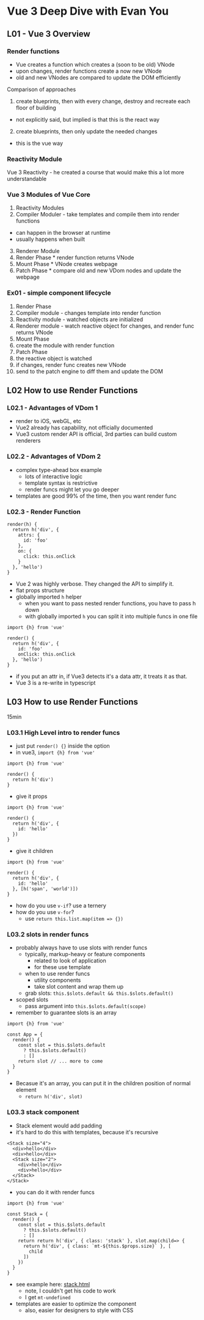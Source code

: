 # Vue 3 Deep Dive with Evan You

## L01 - Vue 3 Overview

### Render functions
* Vue creates a function which creates a (soon to be old) VNode
* upon changes, render functions create a now new VNode
* old and new VNodes are compared to update the DOM efficiently

Comparison of approaches
1. create blueprints, then with every change, destroy and recreate each floor of building
  - not explicitly said, but implied is that this is the react way
2. create blueprints, then only update the needed changes
  * this is the vue way

### Reactivity Module
Vue 3 Reactivity - he created a course that would make this a lot more understandable


### Vue 3 Modules of Vue Core
1. Reactivity Modules
2. Compiler Moduler - take templates and compile them into render functions
  * can happen in the browser at runtime
  * usually happens when built
3. Renderer Module
  1. Render Phase
    * render function returns VNode  
  2. Mount Phase
    * VNode creates webpage
  3. Patch Phase
    * compare old and new VDom nodes and update the webpage
  
### Ex01 - simple component lifecycle
1. Render Phase
  1. Compiler module - changes template into render function
  2. Reactivity module - watched objects are initialized
  3. Renderer module - watch reactive object for changes, and render func returns VNode 
2. Mount Phase
  1. create the module with render function
3. Patch Phase
  1. the reactive object is watched
  2. if changes, render func creates new VNode
  3. send to the patch engine to diff them and update the DOM

## L02 How to use Render Functions

### L02.1 - Advantages of VDom 1
* render to iOS, webGL, etc
* Vue2 already has capability, not officially documented
* Vue3 custom render API is official, 3rd parties can build
  custom renderers

### L02.2 - Advantages of VDom 2
* complex type-ahead box example
  * lots of interactive logic
  * template syntax is restrictive
  * render funcs might let you go deeper
* templates are good 99% of the time, then you want render func

### L02.3 - Render Function
```vue
render(h) {
  return h('div', {
    attrs: {
      id: 'foo'
    },
    on: {
      click: this.onClick
    }
  }, 'hello')
}
```
* Vue 2 was highly verbose. They changed the API to simplify it.
* flat props structure
* globally imported `h` helper
  * when you want to pass nested render functions, you have to pass h down
  * with globally imported `h` you can split it into multiple funcs in one file
```vue
import {h} from 'vue'

render() {
  return h('div', {
    id: 'foo'
    onClick: this.onClick
  }, 'hello')
}
```
* if you put an attr in, if Vue3 detects it's a data attr, it treats it as that.
* Vue 3 is a re-write in typescript

## L03 How to use Render Functions
15min

### L03.1 High Level intro to render funcs
* just put `render() {}` inside the option
* in vue3, `import {h} from 'vue'`
```vue
import {h} from 'vue'

render() {
  return h('div')
}
```
* give it props
```vue
import {h} from 'vue'

render() {
  return h('div', {
    id: 'hello'  
  })
}
```
* give it children
```vue
import {h} from 'vue'

render() {
  return h('div', {
    id: 'hello'  
  }, [h('span', 'world')])
}
```
* how do you use `v-if`? use a ternery
* how do you use `v-for`? 
  * use `return this.list.map(item => {})`
  
### L03.2 slots in render funcs
* probably always have to use slots with render funcs
  * typically, markup-heavy or feature components
    * related to look of application
    * for these use template
  * when to use render funcs
    * utility components
    * take slot content and wrap them up
  * grab slots: `this.$slots.default && this.$slots.default()`
* scoped slots
  * pass argument into `this.$slots.default(scope)`
* remember to guarantee slots is an array
```vue
import {h} from 'vue'

const App = {
  render() {
    const slot = this.$slots.default
      ? this.$slots.default()
      : []
    return slot // ... more to come
  }
}
```
* Becasue it's an array, you can put it in the children position of normal element
  * `return h('div', slot)`
### L03.3 stack component
* Stack element would add padding 
* it's hard to do this with templates, because it's recursive
```vue
<Stack size="4">
  <div>hello</div>
  <div>hello</div>
  <Stack size="2">
    <div>hello</div>
    <div>hello</div>
  </Stack>
</Stack>
```
* you can do it with render funcs
```vue
import {h} from 'vue'

const Stack = {
  render() {
    const slot = this.$slots.default
      ? this.$slots.default()
      : []
    return return h('div', { class: 'stack' }, slot.map(child=> {
      return h('div', { class: `mt-${this.$props.size}` }, [
        child
      ])
    })
  }
}
```
* see example here: [stack.html](./stack.html)
  * note, I couldn't get his code to work
  * I get `mt-undefined`
* templates are easier to optimize the component
  * also, easier for designers to style with CSS
  
